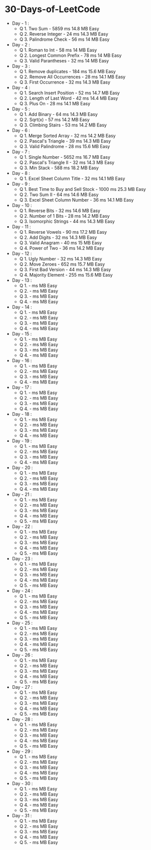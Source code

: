 # 30-Days-of-LeetCode
+ Day - 1 : 
  - Q 1. Two Sum - 5859 ms 14.8 MB Easy
  - Q 2. Reverse Integer - 24 ms 14.3 MB Easy
  - Q 3. Palindrome Check - 56 ms 14 MB Easy 
+ Day - 2 :
  - Q 1. Roman to Int - 58 ms 14 MB Easy
  - Q 2. Longest Common Prefix - 78 ms 14 MB Easy
  - Q 3. Valid Parantheses - 32 ms 14 MB Easy 
+ Day - 3 :
  - Q 1. Remove duplicates -  184 ms 15.6 MB Easy
  - Q 2. Remove All Occurrences - 28 ms 14.1 MB Easy
  - Q 3. First Occurrence - 32 ms 14.3 MB Easy
+ Day - 4 :
  - Q 1. Search Insert Position - 52 ms 14.7 MB Easy
  - Q 2. Length of Last Word - 42 ms 14.4 MB Easy
  - Q 3. Plus On - 28 ms 14.1 MB Easy 
+ Day - 5 :
  - Q 1. Add Binary - 64 ms 14.3 MB Easy
  - Q 2. Sqrt(x) - 57 ms 14.2 MB Easy
  - Q 3. Climbing Stairs - 53 ms 14.2 MB Easy
+ Day - 6 :
  - Q 1. Merge Sorted Array - 32 ms 14.2 MB Easy
  - Q 2. Pascal's Triangle - 39 ms 14.3 MB Easy
  - Q 3. Valid Palindrome - 28 ms 15.6 MB Easy 
+ Day - 7 :
  - Q 1. Single Number - 5652 ms 16.7 MB Easy
  - Q 2. Pascal's Triangle II - 32 ms 14.3 MB Easy
  - Q 3. Min Stack - 588 ms 18.2 MB Easy  
+ Day - 8 :
  - Q 1. Excel Sheet Column Title - 32 ms 14.1 MB Easy
+ Day - 9 :
  - Q 1. Best Time to Buy and Sell Stock - 1000 ms 25.3 MB Easy
  - Q 2. Two Sum II - 64 ms 14.6 MB Easy
  - Q 3. Excel Sheet Column Number - 36 ms 14.1 MB Easy
+ Day - 10 :
  - Q 1. Reverse Bits - 32 ms 14.6 MB Easy
  - Q 2. Number of 1 Bits - 28 ms 14.2 MB Easy
  - Q 3. Isomorphic Strings - 44 ms 14.3 MB Easy  
+ Day - 11 :
  - Q 1. Reverse Vowels - 90 ms 17.2 MB Easy
  - Q 2. Add Digits - 32 ms 14.3 MB Easy
  - Q 3. Valid Anagram - 40 ms 15 MB Easy
  - Q 4. Power of Two - 36 ms 14.2 MB Easy
+ Day - 12 :
  - Q 1. Ugly Number - 32 ms 14.3 MB Easy
  - Q 2. Move Zeroes - 652 ms 15.7 MB Easy
  - Q 3. First Bad Version - 44 ms 14.3 MB Easy
  - Q 4. Majority Element - 255 ms 15.6 MB Easy
+ Day - 13 :
  - Q 1.  -  ms  MB Easy
  - Q 2.  -  ms  MB Easy
  - Q 3.  -  ms  MB Easy
  - Q 4.  -  ms  MB Easy
+ Day - 14 :
  - Q 1.  -  ms  MB Easy
  - Q 2.  -  ms  MB Easy
  - Q 3.  -  ms  MB Easy
  - Q 4.  -  ms  MB Easy
+ Day - 15 :
  - Q 1.  -  ms  MB Easy
  - Q 2.  -  ms  MB Easy
  - Q 3.  -  ms  MB Easy
  - Q 4.  -  ms  MB Easy
+ Day - 16 :
  - Q 1.  -  ms  MB Easy
  - Q 2.  -  ms  MB Easy
  - Q 3.  -  ms  MB Easy
  - Q 4.  -  ms  MB Easy
+ Day - 17 :
  - Q 1.  -  ms  MB Easy
  - Q 2.  -  ms  MB Easy
  - Q 3.  -  ms  MB Easy
  - Q 4.  -  ms  MB Easy
+ Day - 18 :
  - Q 1.  -  ms  MB Easy
  - Q 2.  -  ms  MB Easy
  - Q 3.  -  ms  MB Easy
  - Q 4.  -  ms  MB Easy
+ Day - 19 :
  - Q 1.  -  ms  MB Easy
  - Q 2.  -  ms  MB Easy
  - Q 3.  -  ms  MB Easy
  - Q 4.  -  ms  MB Easy
+ Day - 20 :
  - Q 1.  -  ms  MB Easy
  - Q 2.  -  ms  MB Easy
  - Q 3.  -  ms  MB Easy
  - Q 4.  -  ms  MB Easy
+ Day - 21 :
  - Q 1.  -  ms  MB Easy
  - Q 2.  -  ms  MB Easy
  - Q 3.  -  ms  MB Easy
  - Q 4.  -  ms  MB Easy
  - Q 5.  -  ms  MB Easy
+ Day - 22 :
  - Q 1.  -  ms  MB Easy
  - Q 2.  -  ms  MB Easy
  - Q 3.  -  ms  MB Easy
  - Q 4.  -  ms  MB Easy
  - Q 5.  -  ms  MB Easy
+ Day - 23 :
  - Q 1.  -  ms  MB Easy
  - Q 2.  -  ms  MB Easy
  - Q 3.  -  ms  MB Easy
  - Q 4.  -  ms  MB Easy
  - Q 5.  -  ms  MB Easy
+ Day - 24 :
  - Q 1.  -  ms  MB Easy
  - Q 2.  -  ms  MB Easy
  - Q 3.  -  ms  MB Easy
  - Q 4.  -  ms  MB Easy
  - Q 5.  -  ms  MB Easy
+ Day - 25 :
  - Q 1.  -  ms  MB Easy
  - Q 2.  -  ms  MB Easy
  - Q 3.  -  ms  MB Easy
  - Q 4.  -  ms  MB Easy
  - Q 5.  -  ms  MB Easy
+ Day - 26 :
  - Q 1.  -  ms  MB Easy
  - Q 2.  -  ms  MB Easy
  - Q 3.  -  ms  MB Easy
  - Q 4.  -  ms  MB Easy
  - Q 5.  -  ms  MB Easy
+ Day - 27 :
  - Q 1.  -  ms  MB Easy
  - Q 2.  -  ms  MB Easy
  - Q 3.  -  ms  MB Easy
  - Q 4.  -  ms  MB Easy
  - Q 5.  -  ms  MB Easy
+ Day - 28 :
  - Q 1.  -  ms  MB Easy
  - Q 2.  -  ms  MB Easy
  - Q 3.  -  ms  MB Easy
  - Q 4.  -  ms  MB Easy
  - Q 5.  -  ms  MB Easy
+ Day - 29 :
  - Q 1.  -  ms  MB Easy
  - Q 2.  -  ms  MB Easy
  - Q 3.  -  ms  MB Easy
  - Q 4.  -  ms  MB Easy
  - Q 5.  -  ms  MB Easy
+ Day - 30 :
  - Q 1.  -  ms  MB Easy
  - Q 2.  -  ms  MB Easy
  - Q 3.  -  ms  MB Easy
  - Q 4.  -  ms  MB Easy
  - Q 5.  -  ms  MB Easy
+ Day - 31 :
  - Q 1.  -  ms  MB Easy
  - Q 2.  -  ms  MB Easy
  - Q 3.  -  ms  MB Easy
  - Q 4.  -  ms  MB Easy
  - Q 5.  -  ms  MB Easy

